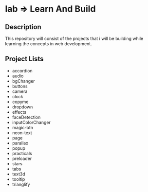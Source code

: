 # lab => Learn And Build 

## Description

This repository will consist of the projects that i will be building while learning the concepts in web development.

## Project Lists

- accordion
- audio
- bgChanger
- buttons
- camera
- clock
- copyme
- dropdown
- effects
- faceDetection
- inputColorChanger
- magic-btn
- neon-text
- page
- parallax
- popup
- practicals
- preloader
- stars
- tabs
- text3d
- tooltip
- trianglify
